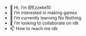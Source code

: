 - 👋 Hi, I’m @Ezzeke10
- 👀 I’m interested in  making games
- 🌱 I’m currently learning  No Nothing
- 💞️ I’m looking to collaborate on idk
- 📫 How to reach me idk

<!---
Ezzeke10/Ezzeke10 is a ✨ special ✨ repository because its `README.md` (this file) appears on your GitHub profile.
You can click the Preview link to take a look at your changes.
--->
